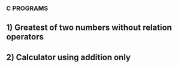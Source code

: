 ### C PROGRAMS

## 1) Greatest of two numbers without relation operators
## 2) Calculator using addition only